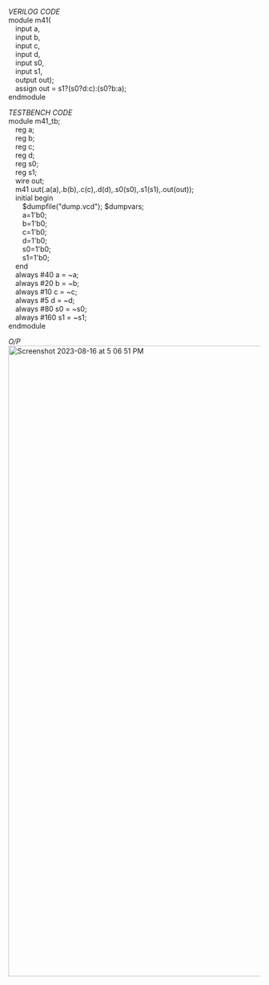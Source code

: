 *VERILOG CODE*
<br>module m41(
<br>&emsp;input a,
<br>&emsp;input b,
<br>&emsp;input c,
<br>&emsp;input d,
<br>&emsp;input s0,
<br>&emsp;input s1,
<br>&emsp;output out);
<br>&emsp;assign out = s1?(s0?d:c):(s0?b:a);
<br>endmodule

*TESTBENCH CODE*
<br>module m41_tb;
<br>&emsp;reg a;
<br>&emsp;reg b;
<br>&emsp;reg c;
<br>&emsp;reg d;
<br>&emsp;reg s0;
<br>&emsp;reg s1;
<br>&emsp;wire out;
<br>&emsp;m41 uut(.a(a),.b(b),.c(c),.d(d),.s0(s0),.s1(s1),.out(out));
<br>&emsp;initial begin
<br>&emsp;&emsp;$dumpfile("dump.vcd"); $dumpvars;
<br>&emsp;&emsp;a=1'b0;
<br>&emsp;&emsp;b=1'b0;
<br>&emsp;&emsp;c=1'b0;
<br>&emsp;&emsp;d=1'b0;
<br>&emsp;&emsp;s0=1'b0;
<br>&emsp;&emsp;s1=1'b0;
<br>&emsp;end
<br>&emsp;always #40 a = ~a;
<br>&emsp;always #20 b = ~b;
<br>&emsp;always #10 c = ~c;
<br>&emsp;always #5 d = ~d;
<br>&emsp;always #80 s0 = ~s0;
<br>&emsp;always #160 s1 = ~s1;
<br>endmodule

*O/P*
<img width="1256" alt="Screenshot 2023-08-16 at 5 06 51 PM" src="https://github.com/AnnaTheSloth284/S4_KTU_Digital_Lab/assets/112563080/f6b4f3c4-99cb-4477-b44b-09c3f3aa327b">


